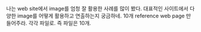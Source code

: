나는 web site에서 image를 엄청 잘 활용한 사례를 많이 봤다.
대표적인 사이트에서 다양한 image를 어떻게 활용하고 연출하는지 궁금하네.
10개 reference web page 만들어주라. 각각 파일로. 즉 파일은 10개.